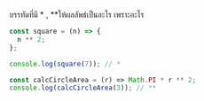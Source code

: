 บรรทัดที่มี \* , \*\*ให้ผลลัพธ์เป็นอะไร เพราะอะไร

```js
const square = (n) => {
  n ** 2;
};

console.log(square(7)); // * 
```

```js
const calcCircleArea = (r) => Math.PI * r ** 2;
console.log(calcCircleArea(3)); // **
```
